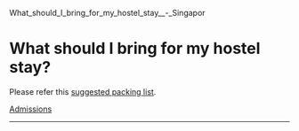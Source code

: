 What_should_I_bring_for_my_hostel_stay__-_Singapor



What should I bring for my hostel stay?
=======================================

Please refer this [suggested packing list](/campus-life/housing/freshmore-terms-1-2/what-to-bring/).

[Admissions](https://www.sutd.edu.sg/tag/admissions/)

---

